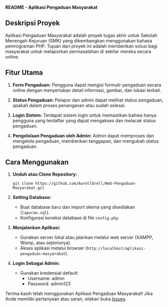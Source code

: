 **README - Aplikasi Pengaduan Masyarakat**

## Deskripsi Proyek

Aplikasi Pengaduan Masyarakat adalah proyek tugas akhir untuk Sekolah Menengah Kejuruan (SMK) yang dikembangkan menggunakan bahasa pemrograman PHP. Tujuan dari proyek ini adalah memberikan solusi bagi masyarakat untuk melaporkan permasalahan di sekitar mereka secara online.

## Fitur Utama

1. **Form Pengaduan:** Pengguna dapat mengisi formulir pengaduan secara online dengan menyertakan detail informasi, gambar, dan lokasi terkait.
   
2. **Status Pengaduan:** Pelapor dan admin dapat melihat status pengaduan, apakah dalam proses penanganan atau sudah selesai.

3. **Login Sistem:** Terdapat sistem login untuk memastikan bahwa hanya pengguna yang terdaftar yang dapat mengakses dan melacak status pengaduan.

4. **Pengelolaan Pengaduan oleh Admin:** Admin dapat memproses dan mengelola pengaduan, memberikan tanggapan, dan mengubah status pengaduan.

## Cara Menggunakan

1. **Unduh atau Clone Repository:**
   ```
   git clone https://github.com/AurellOrell/Web-Pengaduan-Masyarakat.git
   ```

2. **Setting Database:**
   - Buat database baru dan import skema yang disediakan (`laporan.sql`).
   - Konfigurasi koneksi database di file `config.php`.

3. **Menjalankan Aplikasi:**
   - Gunakan server lokal atau jalankan melalui web server (XAMPP, Wamp, atau sejenisnya).
   - Akses aplikasi melalui browser (`http://localhost/aplikasi-pengaduan-masyarakat`).

4. **Login Sebagai Admin:**
   - Gunakan kredensial default: 
     - Username: admin
     - Password: admin123

Terima kasih telah menggunakan Aplikasi Pengaduan Masyarakat! Jika Anda memiliki pertanyaan atau saran, silakan buka [Issues](https://github.com/username/repo/issues).
